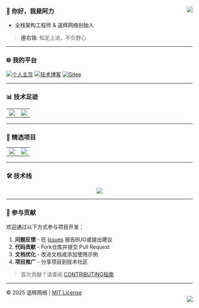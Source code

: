 ### 👋 你好，我是阿力<a href="https://github.com/Ktz-ali/"><img align="right" src="https://komarev.com/ghpvc/?username=Ktz-ali&label=Views&color=blue&style=flat"></a>
- 全栈架构工程师 & 遥辉网络创始人
> **座右铭**: 知足上进，不负野心  

---

### 🌐 我的平台  
[![个人主页](https://img.shields.io/badge/个人主页-ktzali.cn-blue)](http://www.ktzali.cn)
[![技术博客](https://img.shields.io/badge/技术博客-94ali.top-green)](http://www.94ali.top)
[![Gitee](https://img.shields.io/badge/Gitee-Ktz--ali-red)](https://gitee.com/Ktz-ali)

---

### 📊 技术足迹
<table align="center">
    <tr>
        <td align="center">
          <picture>
            <img src="https://github-readme-stats.vercel.app/api?hide_border=true&locale=cn&username=Ktz-ali&show_icons=true&include_all_commits=true">
          </picture>
        </td>
        <td align="center">
          <picture>
            <img src="https://github-readme-stats.vercel.app/api/top-langs/?hide_border=true&locale=cn&username=Ktz-ali&layout=compact&langs_count=12">
          </picture>
        </td>
    </tr>
</table>

---

### 🚀 精选项目
<table align="center">
    <tr>
        <td align="center">
          <picture>
            <a href="https://github.com/Ktz-ali/AliGit">
                <img src="https://github-readme-stats.vercel.app/api/pin/?hide_border=true&username=Ktz-ali&repo=AliGit&show_owner=true">
            </a>
          </picture>
        </td>
        <td align="center">
          <picture>
            <a href="https://github.com/Ktz-ali/AliSpace">
                <img src="https://github-readme-stats.vercel.app/api/pin/?hide_border=true&username=Ktz-ali&repo=AliSpace&show_owner=true">
            </a>
          </picture>
        </td>
    </tr>
</table>

---

### 🛠️ 技术栈
<p align="center">
  <img src="https://skillicons.dev/icons?i=java,bash,py,php,html,css,javascript,nodejs,mysql,redis,git,github,linux,docker&theme=dark&perline=7" />
</p>

---

### 🤝 参与贡献
欢迎通过以下方式参与项目开发：
1. **问题反馈** - 在 [Issues](https://github.com/Ktz-ali/AliGit/issues) 报告BUG或提出建议
2. **代码贡献** - Fork仓库并提交 Pull Request
3. **文档优化** - 改进文档或添加使用示例
4. **项目推广** - 分享项目到技术社区

> 首次贡献？请查阅 [CONTRIBUTING指南](https://github.com/Ktz-ali/.github/blob/main/CONTRIBUTING.md)

---

© 2025 遥辉网络 | [MIT License](LICENSE)  
<a href="mailto:contact@ktzali.cn">
  <img align="right" src="https://img.shields.io/badge/联系我-contact@ktzali.cn-important?logo=protonmail">
</a>